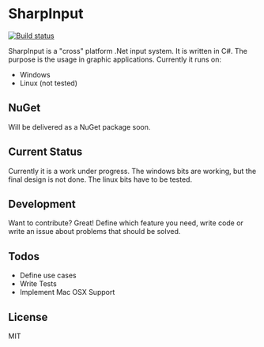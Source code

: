 # SharpInput

[![Build status](https://ci.appveyor.com/api/projects/status/0i71lxfb4p4xiiic?svg=true)](https://ci.appveyor.com/project/KeKl/sharpinput)

SharpInput is a "cross" platform .Net input system. It is written in C#. The purpose is the usage in graphic applications.
Currently it runs on:
  - Windows
  - Linux (not tested)


## NuGet
Will be delivered as a NuGet package soon.

## Current Status
Currently it is a work under progress. The windows bits are working, but the final design is not done. The linux bits have to be tested.

## Development

Want to contribute? Great! Define which feature you need, write code or write an issue about problems that should be solved.

## Todos

 - Define use cases
 - Write Tests
 - Implement Mac OSX Support

License
----

MIT
